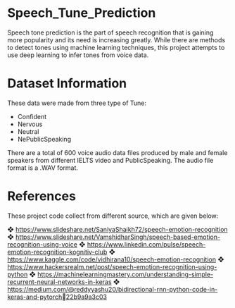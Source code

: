 # Speech_Tune_Prediction
Speech tone prediction is the part of speech recognition that is gaining more popularity and its need is increasing greatly. While there are methods to detect tones using machine learning techniques, this project attempts to use deep learning to infer tones from voice data.

# Dataset Information
These data were made from three type of Tune:
*   Confident
*   Nervous
*   Neutral
*   NePublicSpeaking

There are a total of 600 voice audio data files produced by male and female speakers from different IELTS video and PublicSpeaking. The audio file format is a .WAV format.

# References
These project code collect from different source, which are given below:

❖ https://www.slideshare.net/SaniyaShaikh72/speech-emotion-recognition
❖ https://www.slideshare.net/VamshidharSingh/speech-based-emotion-recognition-using-voice
❖ https://www.linkedin.com/pulse/speech-emotion-recognition-kognitiv-club
❖ https://www.kaggle.com/code/vidhirana10/speech-emotion-recognition
❖ https://www.hackersrealm.net/post/speech-emotion-recognition-using-python
❖ https://machinelearningmastery.com/understanding-simple-recurrent-neural-networks-in-keras
❖ https://medium.com/@reddyyashu20/bidirectional-rnn-python-code-in-keras-and-pytorch22b9a9a3c03
